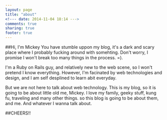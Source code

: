 ```yaml
---
layout: page
title: "about"
<!--- date: 2014-11-04 18:14 --->
comments: true
sharing: true
footer: true
---
```


##Hi, I'm Mickey
You have stumble uppon my blog, it's a dark and scary place where I probably fucking around with somehting. Don't worry, I promise I won't break too many things in the process. =).

I'm a Ruby on Rails guy, and relatively new to the web scene, so I won't pretend I know everything. However, I'm facinated by web technologies and design, and I am self desplined to learn abit everyday.

But we are not here to talk about web technology. This is my blog, so it is going to be about little old me, Mickey. I love my family, geeky stuff, kung fu, traveling and many other things. so this blog is going to be about them, and me. And whatever I wanna talk about.

##CHEERS!!

